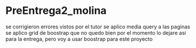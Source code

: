 # PreEntrega2_molina
se corrigieron errores vistos por el tutor 
se aplico media query a las paginas
se aplico grid de boostrap que no quedo bien por el momento lo dejare asi para la entrega, pero voy a usar boostrap para este proyecto
